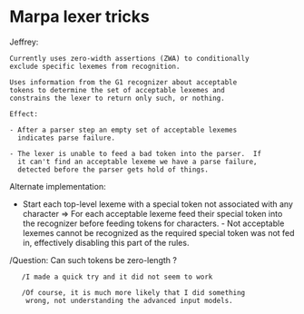 Marpa lexer tricks
====

Jeffrey:

	Currently uses zero-width assertions (ZWA) to conditionally
	exclude specific lexemes from recognition.

	Uses information from the G1 recognizer about acceptable
	tokens to determine the set of acceptable lexemes and
	constrains the lexer to return only such, or nothing.

	Effect:

	- After a parser step an empty set of acceptable lexemes
  	  indicates parse failure.

	- The lexer is unable to feed a bad token into the parser.  If
  	  it can't find an acceptable lexeme we have a parse failure,
  	  detected before the parser gets hold of things.

Alternate implementation:

- Start each top-level lexeme with a special token not associated with
  any character => For each acceptable lexeme feed their special token
  into the recognizer before feeding tokens for characters. - Not
  acceptable lexemes cannot be recognized as the required special
  token was not fed in, effectively disabling this part of the rules.

/Question: Can such tokens be zero-length ?

	   /I made a quick try and it did not seem to work

	   /Of course, it is much more likely that I did something
	    wrong, not understanding the advanced input models.
